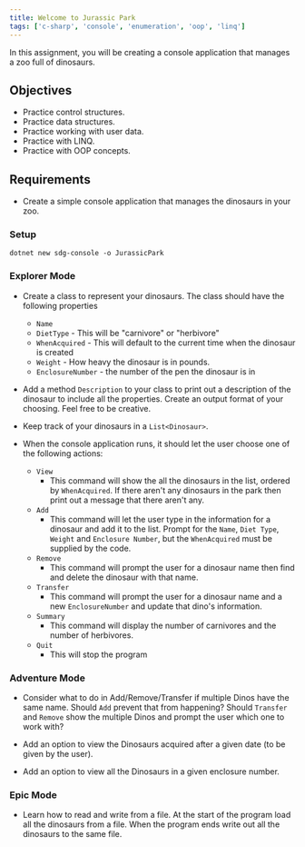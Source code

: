```yaml
---
title: Welcome to Jurassic Park
tags: ['c-sharp', 'console', 'enumeration', 'oop', 'linq']
---
```


In this assignment, you will be creating a console application that manages a zoo full of dinosaurs.

## Objectives

- Practice control structures.
- Practice data structures.
- Practice working with user data.
- Practice with LINQ.
- Practice with OOP concepts.

## Requirements

- Create a simple console application that manages the dinosaurs in your zoo.

### Setup

```shell
dotnet new sdg-console -o JurassicPark
```

### Explorer Mode

- Create a class to represent your dinosaurs. The class should have the following properties

  - `Name`
  - `DietType` - This will be "carnivore" or "herbivore"
  - `WhenAcquired` - This will default to the current time when the dinosaur is created
  - `Weight` - How heavy the dinosaur is in pounds.
  - `EnclosureNumber` - the number of the pen the dinosaur is in

- Add a method `Description` to your class to print out a description of the dinosaur to include all the properties. Create an output format of your choosing. Feel free to be creative.

- Keep track of your dinosaurs in a `List<Dinosaur>`.
- When the console application runs, it should let the user choose one of the following actions:
  - `View`
    - This command will show the all the dinosaurs in the list, ordered by `WhenAcquired`. If there aren't any dinosaurs in the park then print out a message that there aren't any.
  - `Add`
    - This command will let the user type in the information for a dinosaur and add it to the list. Prompt for the `Name`, `Diet Type`, `Weight` and `Enclosure Number`, but the `WhenAcquired` must be supplied by the code.
  - `Remove`
    - This command will prompt the user for a dinosaur name then find and delete the dinosaur with that name.
  - `Transfer`
    - This command will prompt the user for a dinosaur name and a new `EnclosureNumber` and update that dino's information.
  - `Summary`
    - This command will display the number of carnivores and the number of herbivores.
  - `Quit`
    - This will stop the program

### Adventure Mode

- Consider what to do in Add/Remove/Transfer if multiple Dinos have the same name. Should `Add` prevent that from happening? Should `Transfer` and `Remove` show the multiple Dinos and prompt the user which one to work with?

- Add an option to view the Dinosaurs acquired after a given date (to be given by the user).
- Add an option to view all the Dinosaurs in a given enclosure number.

### Epic Mode

- Learn how to read and write from a file. At the start of the program load all the dinosaurs from a file. When the program ends write out all the dinosaurs to the same file.
